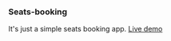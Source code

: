 ### Seats-booking
It's just a simple seats booking app. [Live demo](https://ktomaszewska97.github.io/Seats-booking/)
